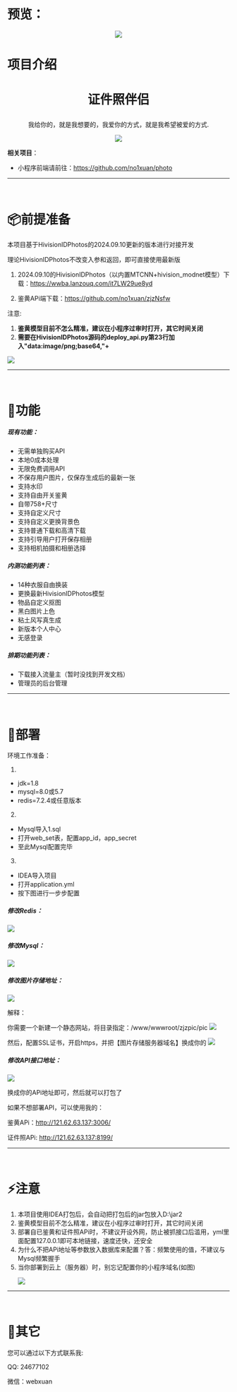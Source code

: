 # 预览：

<p align="center"><img src="./assets/3.png"></p>

# 项目介绍

# <p align="center">证件照伴侣</p>
<p align="center">我给你的，就是我想要的，我爱你的方式，就是我希望被爱的方式.</p>
<p align="center"><img src="./assets/1.png"></p>

[//]: # (<p align="center">喜欢就点个Star吧</p>)



**相关项目**：

- 小程序前端请前往：https://github.com/no1xuan/photo

<hr>
<br>


#  📦前提准备

本项目基于HivisionIDPhotos的2024.09.10更新的版本进行对接开发

理论HivisionIDPhotos不改变入参和返回，即可直接使用最新版

1. 2024.09.10的HivisionIDPhotos（以内置MTCNN+hivision_modnet模型）下载：https://wwba.lanzouq.com/it7LW29ue8yd

2. 鉴黄APi端下载：https://github.com/no1xuan/zjzNsfw

注意:

1. **鉴黄模型目前不怎么精准，建议在小程序过审时打开，其它时间关闭**
2. **需要在HivisionIDPhotos源码的deploy_api.py第23行加入"data:image/png;base64,"+**

<img src="./assets/9.png">






<hr>
<br>

# 🤩功能

##### 现有功能：

- 无需单独购买API
- 本地0成本处理
- 无限免费调用API
- 不保存用户图片，仅保存生成后的最新一张
- 支持水印
- 支持自由开关鉴黄
- 自带758+尺寸
- 支持自定义尺寸
- 支持自定义更换背景色
- 支持普通下载和高清下载
- 支持引导用户打开保存相册
- 支持相机拍摄和相册选择



##### 内测功能列表：

- 14种衣服自由换装
- 更换最新HivisionIDPhotos模型
- 物品自定义抠图
- 黑白图片上色
- 粘土风写真生成
- 新版本个人中心
- 无感登录



##### 排期功能列表：

- 下载接入流量主（暂时没找到开发文档）
- 管理员的后台管理




<hr>
<br>


# 🔧部署

环境工作准备：

1. 
- jdk=1.8
- mysql=8.0或5.7
- redis=7.2.4或任意版本

2. 
- Mysql导入1.sql
- 打开web_set表，配置app_id，app_secret
- 至此Mysql配置完毕

3.
- IDEA导入项目 
- 打开application.yml
- 按下图进行一步步配置
<p></p>

##### 修改Redis：

<img src="./assets/5.png">





##### 修改Mysql：

<img src="./assets/6.png">





##### 修改图片存储地址：

<img src="./assets/7.png">

解释：

你需要一个新建一个静态网站，将目录指定：/www/wwwroot/zjzpic/pic
<img src="./assets/12.png">


然后，配置SSL证书，开启https，并把【图片存储服务器域名】换成你的
<img src="./assets/13.png">
<p></p>





##### 修改API接口地址：

<img src="./assets/8.png">

换成你的APi地址即可，然后就可以打包了

如果不想部署API，可以使用我的：

鉴黄APi：http://121.62.63.137:3006/

证件照APi:  http://121.62.63.137:8199/

<hr>
<br>

# ⚡️注意

1. 本项目使用IDEA打包后，会自动把打包后的jar包放入D:\jar2
2. 鉴黄模型目前不怎么精准，建议在小程序过审时打开，其它时间关闭
3. 部署自已鉴黄和证件照APi时，不建议开设外网，防止被抓接口后滥用，yml里面配置127.0.0.1即可本地链接，速度还快，还安全
4. 为什么不把APi地址等参数放入数据库来配置？答：频繁使用的值，不建议与Mysql频繁握手
5. 当你部署到云上（服务器）时，别忘记配置你的小程序域名(如图) <p></p> <img src="./assets/11.png">

<hr>
<br>

# 📧其它

您可以通过以下方式联系我:

QQ: 24677102

微信：webxuan

